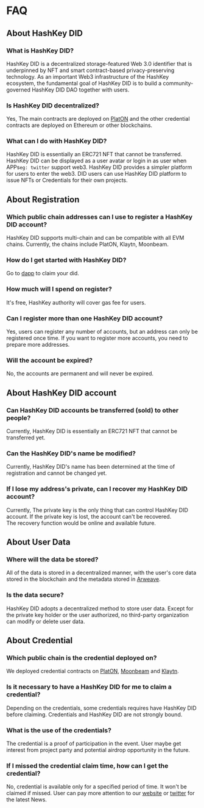 # FAQ

## About HashKey DID

### What is HashKey DID?

HashKey DID is a decentralized storage-featured Web 3.0 identifier that is underpinned by NFT and smart contract-based privacy-preserving technology. As an important Web3 infrastructure of the HashKey ecosystem, the fundamental goal of HashKey DID is to build a community-governed HashKey DID DAO together with users.

### Is HashKey DID decentralized?

Yes, The main contracts are deployed on [PlatON](https://www.platon.network) and the other credential contracts are deployed on Ethereum or other blockchains.

### What can I do with HashKey DID?

HashKey DID is essentially an ERC721 NFT that cannot be transferred. HashKey DID can be displayed as a user avatar or login in as user when APPs`eg: twitter` support web3. HashKey DID provides a simpler platform for users to enter the web3. DID users can use HashKey DID platform to issue NFTs or Credentials for their own projects.

## About Registration

### Which public chain addresses can I use to register a HashKey DID account?

HashKey DID supports multi-chain and can be compatible with all EVM chains. Currently, the chains include PlatON, Klaytn, Moonbeam.

### How do I get started with HashKey DID?

Go to [dapp](https://app.hashkey.id/#/) to claim your did.

### How much will I spend on register?

It's free, HashKey authority will cover gas fee for users.

### Can I register more than one HashKey DID account?

Yes, users can register any number of accounts, but an address can only be registered once time. If you want to register more accounts, you need to prepare more addresses.

### Will the account be expired?

No, the accounts are permanent and will never be expired.

## About HashKey DID account

### Can HashKey DID accounts be transferred (sold) to other people?

Currently, HashKey DID is essentially an ERC721 NFT that cannot be transferred yet.

### Can the HashKey DID's name be modified?

Currently, HashKey DID's name has been determined at the time of registration and cannot be changed yet.

### If I lose my address's private, can I recover my HashKey DID account?

Currently, The private key is the only thing that can control HashKey DID account. If the private key is lost, the account can't be recovered.\
The recovery function would be online and available future.

## About User Data

### Where will the data be stored?

All of the data is stored in a decentralized manner, with the user's core data stored in the blockchain and the metadata stored in [Arweave](https://www.arweave.org/).

### Is the data secure?

HashKey DID adopts a decentralized method to store user data. Except for the private key holder or the user authorized, no third-party organization can modify or delete user data.

## About Credential

### Which public chain is the credential deployed on?

We deployed credential contracts on [PlatON](https://www.platon.network), [Moonbeam](https://moonbeam.network/) and [Klaytn](https://klaytn.foundation/).

### Is it necessary to have a HashKey DID for me to claim a credential?

Depending on the credentials, some credentials requires have HashKey DID before claiming. Credentials and HashKey DID are not strongly bound.

### What is the use of the credentials?

The credential is a proof of participation in the event. User maybe get interest from project party and potential airdrop opportunity in the future.

### If I missed the credential claim time, how can I get the credential?

No, credential is available only for a specified period of time. It won't be claimed if missed. User can pay more attention to our [website](https://www.hashkey.id/credential) or [twitter](https://twitter.com/HashKeyDID) for the latest News.

